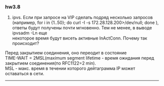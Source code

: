 ### hw3.8
1. ipvs. Если при запросе на VIP сделать подряд несколько запросов  
(например, for i in {1..50}; do curl -I -s 172.28.128.200>/dev/null; done ),  
ответы будут получены почти мгновенно. Тем не менее, в выводе ipvsadm -Ln еще  
некоторое время будут висеть активные InActConn. Почему так происходит?  

Перед закрытием соединения, оно переодит в состояние  
TIME-WAIT = 2MSL(maximum segment lifetime - время ожидания перед закрытием соединения(по RFC1122=2 min).  
MSL - макс. время в течении которого дейтаграмма IP может оставаться в сети. 

---

